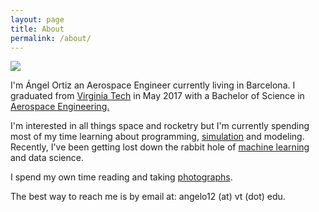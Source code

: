 ```yaml
---
layout: page
title: About
permalink: /about/
---
```


<img class="col one right" src="/img/prof_pic.jpg">
<p>
I'm Ángel Ortiz an Aerospace Engineer currently living in Barcelona. I graduated from <a href="https://vt.edu/" target="blank">Virginia Tech</a> in May 2017 with a Bachelor of Science in <a href="https://www.aoe.vt.edu/" target="blank">Aerospace Engineering.</a>
<p/>
<p/>
I'm interested in all things space and rocketry but I'm currently spending most of my time learning about programming, <a href="https://github.com/Angelo1211/selfDrivingSimTest" target="blank">simulation</a> and modeling. Recently, I've been getting lost down the rabbit hole of <a href="https://github.com/Angelo1211/Statoil-Project" target="blank">machine learning</a> and data science.
<p/>
<p/>
I spend my own time reading and taking <a href="https://www.instagram.com/angel_11/" target="blank">photographs</a>. 

<br/>
<span class="contacticon center">
	<a href="mailto:angelo12@vt.edu"><i class="fa fa-envelope-square"></i></a>
	<a href="https://github.com/Angelo1211" target="_blank"><i class="fa fa-github-square"></i></a>
	<a href="https://www.linkedin.com/in/angelortizelguero/" target="_blank"><i class="fa fa-linkedin-square"></i></a>
	<a href="https://twitter.com/theangelortiz" target="_blank"><i class="fa fa-twitter-square"></i></a>
</span>
<div class="col two caption">
	The best way to reach me is by email at: angelo12 (at) vt (dot) edu.
</div>

